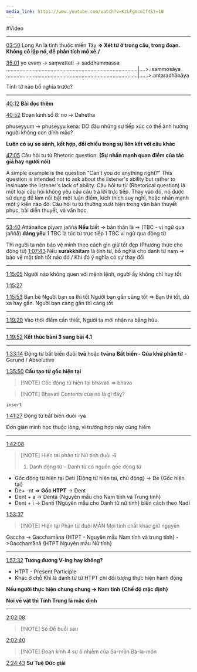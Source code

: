 ```yaml
---
media_link: https://www.youtube.com/watch?v=KzLFgmcm1f4&t=10
---
```

#Video

---
[03:50](https://www.youtube.com/watch?t=230&v=KzLFgmcm1f4)
Long An là tỉnh thuộc miền Tây
**=> Xét từ ở trong câu, trong đoạn. Không cô lập nó, để phân tích mổ xẻ./**




[35:01](https://www.youtube.com/watch?t=2101&v=KzLFgmcm1f4)
yo evaṃ            ->        saṃvattati           ->            saddhammassa 
.........................................................................................|....>..sammosāya 
.........................................................................................|......>.antaradhānāya 

Tính từ nào bổ nghĩa trước?

---
[40:12](https://www.youtube.com/watch?t=2412&v=KzLFgmcm1f4)
**Bài đọc thêm**

[40:52](https://www.youtube.com/watch?t=2452&v=KzLFgmcm1f4)
Đoạn kinh số 8:
no -> Dahetha

phuseyyuṃ -> phuseyyu
kena: DO đâu những sự tiếp xúc có thể ảnh hưởng người không còn dính mắc?

**Luôn có sự so sánh, kết hợp, đối chiếu trong sự liên kết với câu khác**

[47:05](https://www.youtube.com/watch?t=2825&v=KzLFgmcm1f4)
Câu hỏi tu từ
Rhetoric question: 
**(Sự nhấn mạnh quan điểm của tác giả hay người nói)**

A simple example is the question "Can't you do anything right?" This question is intended not to ask about the listener's ability but rather to insinuate the listener's lack of ability.
	Câu hỏi tu từ (Rhetorical question) là một loại câu hỏi không yêu cầu câu trả lời trực tiếp. Thay vào đó, nó được sử dụng để làm nổi bật một luận điểm, kích thích suy nghĩ, hoặc nhấn mạnh một ý kiến nào đó. Câu hỏi tu từ thường xuất hiện trong văn bản thuyết phục, bài diễn thuyết, và văn học.

---
[53:40](https://www.youtube.com/watch?t=3220&v=KzLFgmcm1f4)
Attānañce piyaṃ jaññā 
**Nếu** biết -> bản thân là -> (TBC - vị ngữ qua jaññā) **đáng yêu**
1 TBC là túc từ trực tiếp 
1 TBC vị ngữ qua động từ

Thì người ta nên bảo vệ mình theo cách gìn giữ tốt đẹp (Phương thức cho động từ)
[1:07:43](https://www.youtube.com/watch?t=4063&v=KzLFgmcm1f4)
Nếu **surakkhitaṃ** là tính từ, bổ nghĩa cho danh từ naṃ -> bảo vệ một tính tốt nào đó./
Khi đó ý nghĩa có sự thay đổi

---
[1:15:05](https://www.youtube.com/watch?t=4505&v=KzLFgmcm1f4)
Người nào không quen với mệnh lệnh, người ấy không chỉ huy tốt

[1:15:27](https://www.youtube.com/watch?t=4527&v=KzLFgmcm1f4)

[1:15:53](https://www.youtube.com/watch?t=4553&v=KzLFgmcm1f4)
Bạn bè 
Người bạn xa thì tốt
Người bạn gần cũng  tốt => Bạn thì tốt, dù xa hay gần. Người bạn càng gần thì càng tốt

---
[1:19:20](https://www.youtube.com/watch?t=4760&v=KzLFgmcm1f4)
Vào thời đỉểm cần thiết,  Người ta mới nhận ra bằng hữu.

---
[1:19:52](https://www.youtube.com/watch?t=4792&v=KzLFgmcm1f4)
**Kết thúc bàni 3 sang bài 4.1**

---
[1:33:14](https://www.youtube.com/watch?t=5594&v=KzLFgmcm1f4)
Động từ bất biến đuôi **tvā** hoặc **tvāna**
**Bất biến - Qúa khứ phân từ** - Gerund / Absolutive

[1:35:50](https://www.youtube.com/watch?t=5750&v=KzLFgmcm1f4)
**Cấu tạo từ gốc hiện tại**

> [!NOTE] Gốc động từ hiện tại
> bhavati => bhava




> [!NOTE] Bhavati
> Contents của nó là gì đây?


```
insert
```

[1:41:27](https://www.youtube.com/watch?t=6087&v=KzLFgmcm1f4)
Động từ bất biến đuôi -ya

Đơn giản mình học thuộc lòng, vì trường hợp này cũng hiếm

---
[1:42:08](https://www.youtube.com/watch?t=6128&v=KzLFgmcm1f4)

> [!NOTE]  Hiện tại phân từ Nữ tính đuôi **-ī**
> 1. Danh động từ - Danh từ có nguồn gốc động từ

- Gốc động từ hiện tại Deti {Động từ hiện tại, chủ động} -> De {Gốc hiện tại}    
- De+ -nt => **Gốc HTPT** -> Dent
- Dent + a -> Denta {Nguyên mẫu cho Nam tính và Trung tính}
- Dent + ī -> Dentī {Nguyên mẫu cho Danh từ nữ tính} biến cách theo Nadī

[1:53:37](https://www.youtube.com/watch?t=6817&v=KzLFgmcm1f4)

> [!NOTE] Hiện tại Phân từ đuôi MĀN
> Mọi tính chất khác giữ nguyên

Gaccha -> Gacchamāna {HTPT - Nguyên mẫu Nam tính và trung tính}
->Gacchamānā {HTPT Nguyên mẫu Nữ tính}

---
[1:57:32](https://www.youtube.com/watch?t=7052&v=KzLFgmcm1f4)
**Tương đương V-ing hay không?**
- HTPT - Present Participle 
- Khác ở chỗ Khi là danh từ từ HTPT chỉ đối tượng thực hiện hành động

**Nếu người thực hiện chung chung -> Nam tính {Chế độ mặc định}**

**Nói về vật thì Tính Trung là mặc định**

---

[2:02:08](https://www.youtube.com/watch?t=7328&v=KzLFgmcm1f4)

> [!NOTE] Số
> Để buổi sau

[2:02:40](https://www.youtube.com/watch?t=7360&v=KzLFgmcm1f4)

> [!NOTE] Đoạn kinh
> 4 sự ô nhiễm của Sa-môn Ba-la-môn


[2:24:43](https://www.youtube.com/watch?t=8683&v=KzLFgmcm1f4)
**Sư Tuệ Đức giải**
